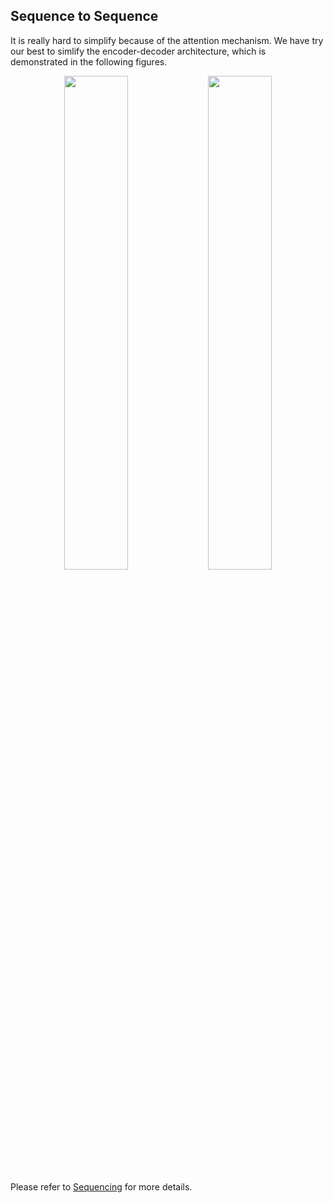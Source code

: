 
## Sequence to Sequence
It is really hard to simplify because of the attention mechanism.
We have try our best to simlify the encoder-decoder architecture, which is demonstrated in the following figures.
<p align="center">
<img src="https://raw.githubusercontent.com/SwordYork/sequencing/master/docs/figures/encoder.jpg" width="45%">
<img src="https://raw.githubusercontent.com/SwordYork/sequencing/master/docs/figures/decoder.jpg" width="45%">
</p>

Please refer to [Sequencing](https://github.com/SwordYork/sequencing) for more details.
